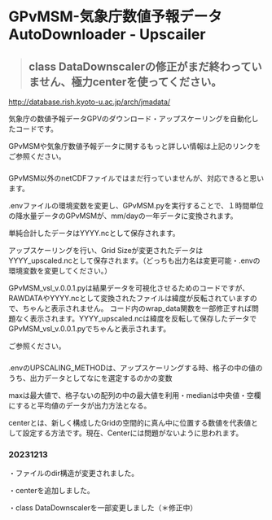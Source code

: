# GPvMSM-気象庁数値予報データ AutoDownloader - Upscailer

> ## class DataDownscalerの修正がまだ終わっていません、極力centerを使ってください。



http://database.rish.kyoto-u.ac.jp/arch/jmadata/

気象庁の数値予報データGPVのダウンロード・アップスケーリングを自動化したコードです。

GPvMSMや気象庁数値予報データに関するもっと詳しい情報は上記のリンクをご参照ください。

###

GPvMSM以外のnetCDFファイルではまだ行っていませんが、対応できると思います。

.envファイルの環境変数を変更し、GPvMSM.pyを実行することで、１時間単位の降水量データのGPvMSMが、mm/dayの一年データに変換されます。

単純合計したデータはYYYY.ncとして保存されます。

アップスケーリングを行い、Grid Sizeが変更されたデータはYYYY_upscaled.ncとして保存されます。（どっちも出力名は変更可能・.envの環境変数を変更してください。）


GPvMSM_vsl_v.0.0.1.pyは結果データを可視化させるためのコードですが、RAWDATAやYYYY.ncとして変換されたファイルは緯度が反転されていますので、ちゃんと表示されません。
コード内のwrap_data関数を一部修正すれば問題なく表示されます。YYYY_upscaled.ncは緯度を反転して保存したデータでGPvMSM_vsl_v.0.0.1.pyでちゃんと表示されます。

ご参照ください。

###

.envのUPSCALING_METHODは、アップスケーリングする時、格子の中の値のうち、出力データとしてなにを選定するのかの変数

maxは最大値で、格子ないの配列の中の最大値を利用・medianは中央値・空欄にすると平均値のデータが出力方法となる。

centerとは、新しく構成したGridの空間的に真ん中に位置する数値を代表値として設定する方法です。現在、Centerには問題がないように思われます。

###

### 20231213
・ファイルのdir構造が変更されました。

・centerを追加しました。

・class DataDownscalerを一部変更しました（＊修正中）

###